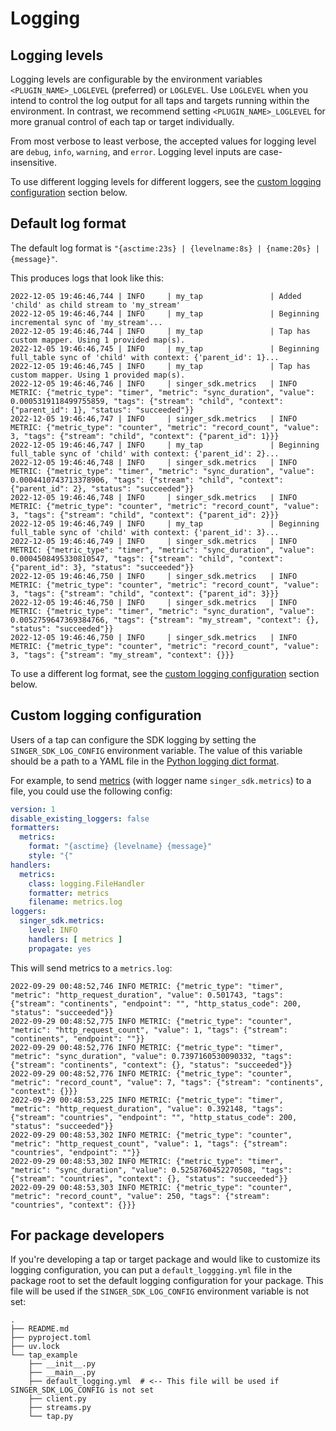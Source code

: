 # Logging

## Logging levels

Logging levels are configurable by the environment variables `<PLUGIN_NAME>_LOGLEVEL` (preferred)
or `LOGLEVEL`. Use `LOGLEVEL` when you intend to control the log output for all taps
and targets running within the environment. In contrast, we recommend setting
`<PLUGIN_NAME>_LOGLEVEL` for more granual control of each tap or target individually.

From most verbose to least verbose, the accepted values for logging level are `debug`,
`info`, `warning`, and `error`. Logging level inputs are case-insensitive.

To use different logging levels for different loggers, see the [custom logging configuration](#custom-logging-configuration) section below.

## Default log format

The default log format is `"{asctime:23s} | {levelname:8s} | {name:20s} | {message}"`.

This produces logs that look like this:

```
2022-12-05 19:46:46,744 | INFO     | my_tap               | Added 'child' as child stream to 'my_stream'
2022-12-05 19:46:46,744 | INFO     | my_tap               | Beginning incremental sync of 'my_stream'...
2022-12-05 19:46:46,744 | INFO     | my_tap               | Tap has custom mapper. Using 1 provided map(s).
2022-12-05 19:46:46,745 | INFO     | my_tap               | Beginning full_table sync of 'child' with context: {'parent_id': 1}...
2022-12-05 19:46:46,745 | INFO     | my_tap               | Tap has custom mapper. Using 1 provided map(s).
2022-12-05 19:46:46,746 | INFO     | singer_sdk.metrics   | INFO METRIC: {"metric_type": "timer", "metric": "sync_duration", "value": 0.0005319118499755859, "tags": {"stream": "child", "context": {"parent_id": 1}, "status": "succeeded"}}
2022-12-05 19:46:46,747 | INFO     | singer_sdk.metrics   | INFO METRIC: {"metric_type": "counter", "metric": "record_count", "value": 3, "tags": {"stream": "child", "context": {"parent_id": 1}}}
2022-12-05 19:46:46,747 | INFO     | my_tap               | Beginning full_table sync of 'child' with context: {'parent_id': 2}...
2022-12-05 19:46:46,748 | INFO     | singer_sdk.metrics   | INFO METRIC: {"metric_type": "timer", "metric": "sync_duration", "value": 0.0004410743713378906, "tags": {"stream": "child", "context": {"parent_id": 2}, "status": "succeeded"}}
2022-12-05 19:46:46,748 | INFO     | singer_sdk.metrics   | INFO METRIC: {"metric_type": "counter", "metric": "record_count", "value": 3, "tags": {"stream": "child", "context": {"parent_id": 2}}}
2022-12-05 19:46:46,749 | INFO     | my_tap               | Beginning full_table sync of 'child' with context: {'parent_id': 3}...
2022-12-05 19:46:46,749 | INFO     | singer_sdk.metrics   | INFO METRIC: {"metric_type": "timer", "metric": "sync_duration", "value": 0.0004508495330810547, "tags": {"stream": "child", "context": {"parent_id": 3}, "status": "succeeded"}}
2022-12-05 19:46:46,750 | INFO     | singer_sdk.metrics   | INFO METRIC: {"metric_type": "counter", "metric": "record_count", "value": 3, "tags": {"stream": "child", "context": {"parent_id": 3}}}
2022-12-05 19:46:46,750 | INFO     | singer_sdk.metrics   | INFO METRIC: {"metric_type": "timer", "metric": "sync_duration", "value": 0.0052759647369384766, "tags": {"stream": "my_stream", "context": {}, "status": "succeeded"}}
2022-12-05 19:46:46,750 | INFO     | singer_sdk.metrics   | INFO METRIC: {"metric_type": "counter", "metric": "record_count", "value": 3, "tags": {"stream": "my_stream", "context": {}}}
```

To use a different log format, see the [custom logging configuration](#custom-logging-configuration) section below.

## Custom logging configuration

Users of a tap can configure the SDK logging by setting the `SINGER_SDK_LOG_CONFIG`
environment variable. The value of this variable should be a path to a YAML file in the
[Python logging dict format](https://docs.python.org/3/library/logging.config.html#dictionary-schema-details).

For example, to send [metrics](./metrics.md) (with logger name `singer_sdk.metrics`) to a file, you could use the following config:

```yaml
version: 1
disable_existing_loggers: false
formatters:
  metrics:
    format: "{asctime} {levelname} {message}"
    style: "{"
handlers:
  metrics:
    class: logging.FileHandler
    formatter: metrics
    filename: metrics.log
loggers:
  singer_sdk.metrics:
    level: INFO
    handlers: [ metrics ]
    propagate: yes
```

This will send metrics to a `metrics.log`:

```
2022-09-29 00:48:52,746 INFO METRIC: {"metric_type": "timer", "metric": "http_request_duration", "value": 0.501743, "tags": {"stream": "continents", "endpoint": "", "http_status_code": 200, "status": "succeeded"}}
2022-09-29 00:48:52,775 INFO METRIC: {"metric_type": "counter", "metric": "http_request_count", "value": 1, "tags": {"stream": "continents", "endpoint": ""}}
2022-09-29 00:48:52,776 INFO METRIC: {"metric_type": "timer", "metric": "sync_duration", "value": 0.7397160530090332, "tags": {"stream": "continents", "context": {}, "status": "succeeded"}}
2022-09-29 00:48:52,776 INFO METRIC: {"metric_type": "counter", "metric": "record_count", "value": 7, "tags": {"stream": "continents", "context": {}}}
2022-09-29 00:48:53,225 INFO METRIC: {"metric_type": "timer", "metric": "http_request_duration", "value": 0.392148, "tags": {"stream": "countries", "endpoint": "", "http_status_code": 200, "status": "succeeded"}}
2022-09-29 00:48:53,302 INFO METRIC: {"metric_type": "counter", "metric": "http_request_count", "value": 1, "tags": {"stream": "countries", "endpoint": ""}}
2022-09-29 00:48:53,302 INFO METRIC: {"metric_type": "timer", "metric": "sync_duration", "value": 0.5258760452270508, "tags": {"stream": "countries", "context": {}, "status": "succeeded"}}
2022-09-29 00:48:53,303 INFO METRIC: {"metric_type": "counter", "metric": "record_count", "value": 250, "tags": {"stream": "countries", "context": {}}}
```

## For package developers

If you're developing a tap or target package and would like to customize its logging configuration, you can put a `default_loggging.yml` file in the package root to set the default logging configuration for your package. This file will be used if the `SINGER_SDK_LOG_CONFIG` environment variable is not set:

```
.
├── README.md
├── pyproject.toml
├── uv.lock
└── tap_example
    ├── __init__.py
    ├── __main__.py
    ├── default_logging.yml  # <-- This file will be used if SINGER_SDK_LOG_CONFIG is not set
    ├── client.py
    ├── streams.py
    └── tap.py
```
